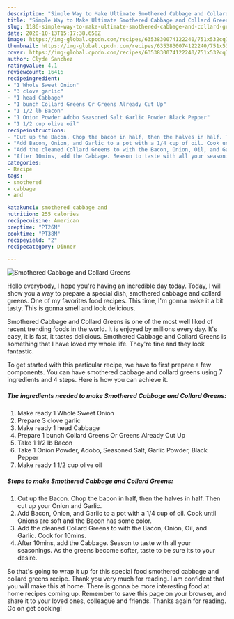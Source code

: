 ```yaml
---
description: "Simple Way to Make Ultimate Smothered Cabbage and Collard Greens"
title: "Simple Way to Make Ultimate Smothered Cabbage and Collard Greens"
slug: 1186-simple-way-to-make-ultimate-smothered-cabbage-and-collard-greens
date: 2020-10-13T15:17:38.658Z
image: https://img-global.cpcdn.com/recipes/6353830074122240/751x532cq70/smothered-cabbage-and-collard-greens-recipe-main-photo.jpg
thumbnail: https://img-global.cpcdn.com/recipes/6353830074122240/751x532cq70/smothered-cabbage-and-collard-greens-recipe-main-photo.jpg
cover: https://img-global.cpcdn.com/recipes/6353830074122240/751x532cq70/smothered-cabbage-and-collard-greens-recipe-main-photo.jpg
author: Clyde Sanchez
ratingvalue: 4.1
reviewcount: 16416
recipeingredient:
- "1 Whole Sweet Onion"
- "3 clove garlic"
- "1 head Cabbage"
- "1 bunch Collard Greens Or Greens Already Cut Up"
- "1 1/2 lb Bacon"
- "1 Onion Powder Adobo Seasoned Salt Garlic Powder Black Pepper"
- "1 1/2 cup olive oil"
recipeinstructions:
- "Cut up the Bacon. Chop the bacon in half, then the halves in half. Then cut up your Onion and Garlic."
- "Add Bacon, Onion, and Garlic to a pot with a 1/4 cup of oil. Cook until Onions are soft and the Bacon has some color."
- "Add the cleaned Collard Greens to with the Bacon, Onion, Oil, and Garlic. Cook for 10mins."
- "After 10mins, add the Cabbage. Season to taste with all your seasonings. As the greens become softer, taste to be sure its to your desire."
categories:
- Recipe
tags:
- smothered
- cabbage
- and

katakunci: smothered cabbage and 
nutrition: 255 calories
recipecuisine: American
preptime: "PT26M"
cooktime: "PT38M"
recipeyield: "2"
recipecategory: Dinner

---
```



![Smothered Cabbage and Collard Greens](https://img-global.cpcdn.com/recipes/6353830074122240/751x532cq70/smothered-cabbage-and-collard-greens-recipe-main-photo.jpg)

Hello everybody, I hope you're having an incredible day today. Today, I will show you a way to prepare a special dish, smothered cabbage and collard greens. One of my favorites food recipes. This time, I'm gonna make it a bit tasty. This is gonna smell and look delicious.



Smothered Cabbage and Collard Greens is one of the most well liked of recent trending foods in the world. It is enjoyed by millions every day. It's easy, it is fast, it tastes delicious. Smothered Cabbage and Collard Greens is something that I have loved my whole life. They're fine and they look fantastic.


To get started with this particular recipe, we have to first prepare a few components. You can have smothered cabbage and collard greens using 7 ingredients and 4 steps. Here is how you can achieve it.

<!--inarticleads1-->

##### The ingredients needed to make Smothered Cabbage and Collard Greens:

1. Make ready 1 Whole Sweet Onion
1. Prepare 3 clove garlic
1. Make ready 1 head Cabbage
1. Prepare 1 bunch Collard Greens Or Greens Already Cut Up
1. Take 1 1/2 lb Bacon
1. Take 1 Onion Powder, Adobo, Seasoned Salt, Garlic Powder, Black Pepper
1. Make ready 1 1/2 cup olive oil




<!--inarticleads2-->

##### Steps to make Smothered Cabbage and Collard Greens:

1. Cut up the Bacon. Chop the bacon in half, then the halves in half. Then cut up your Onion and Garlic.
1. Add Bacon, Onion, and Garlic to a pot with a 1/4 cup of oil. Cook until Onions are soft and the Bacon has some color.
1. Add the cleaned Collard Greens to with the Bacon, Onion, Oil, and Garlic. Cook for 10mins.
1. After 10mins, add the Cabbage. Season to taste with all your seasonings. As the greens become softer, taste to be sure its to your desire.




So that's going to wrap it up for this special food smothered cabbage and collard greens recipe. Thank you very much for reading. I am confident that you will make this at home. There is gonna be more interesting food at home recipes coming up. Remember to save this page on your browser, and share it to your loved ones, colleague and friends. Thanks again for reading. Go on get cooking!
